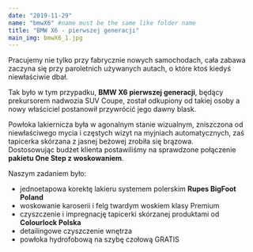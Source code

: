```yaml
---
date: "2019-11-29"
name: "bmwX6" #name must be the same like folder name
title: "BMW X6 - pierwszej generacji"
main_img: bmwX6_1.jpg
---
```


<p>Pracujemy nie tylko przy fabrycznie nowych samochodach, cała zabawa zaczyna się przy paroletnich używanych autach, o które ktoś kiedyś niewłaściwie dbał. </p>
<p>Tak było w tym przypadku, <strong>BMW X6 pierwszej generacji</strong>, będący prekursorem nadwozia SUV Coupe, został odkupiony od takiej osoby a nowy właściciel postanowił przywrócić jego dawny blask.</p>
<p>Powłoka lakiernicza była w agonalnym stanie wizualnym, zniszczona od niewłaściwego mycia i częstych wizyt na myjniach automatycznych, zaś tapicerka skórzana z jasnej beżowej zrobiła się brązowa. <br/>
Dostosowując budżet klienta postawiliśmy na sprawdzone połączenie <strong>pakietu One Step z woskowaniem</strong>. </p>
<p>Naszym zadaniem było:</p>
<ul>
    <li>jednoetapowa korektę lakieru systemem polerskim <strong>Rupes BigFoot Poland</strong></li>
    <li>woskowanie karoserii i felg twardym woskiem klasy Premium</li>
    <li>czyszczenie i impregnację tapicerki skórzanej produktami od <strong>Colourlock Polska</strong></li>
    <li>detailingowe czyszczenie wnętrza </li>
    <li>powłoka hydrofobową na szybę czołową GRATIS</li>
</ul>